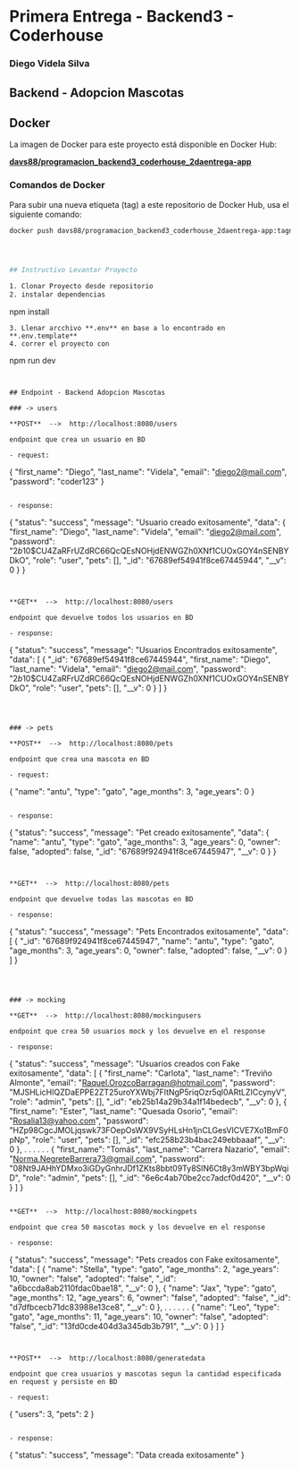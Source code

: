 # Primera Entrega - Backend3 - Coderhouse
### Diego Videla Silva

## Backend - Adopcion Mascotas


## Docker

La imagen de Docker para este proyecto está disponible en Docker Hub:

[**davs88/programacion_backend3_coderhouse_2daentrega-app**](https://hub.docker.com/repository/docker/davs88/programacion_backend3_coderhouse_2daentrega-app/general)

### Comandos de Docker

Para subir una nueva etiqueta (tag) a este repositorio de Docker Hub, usa el siguiente comando:

```bash
docker push davs88/programacion_backend3_coderhouse_2daentrega-app:tagname




## Instructivo Levantar Proyecto

1. Clonar Proyecto desde repositorio
2. instalar dependencias
````
npm install
````
3. Llenar arcchivo **.env** en base a lo encontrado en **.env.template**
4. correr el proyecto con 
````
npm run dev
````


## Endpoint - Backend Adopcion Mascotas

### -> users

**POST**  -->  http://localhost:8080/users

endpoint que crea un usuario en BD 

- request: 
````
{
    "first_name": "Diego",
    "last_name": "Videla",
    "email": "diego2@mail.com",
    "password": "coder123"
}
````

- response:
````
{
    "status": "success",
    "message": "Usuario creado exitosamente",
    "data": {
        "first_name": "Diego",
        "last_name": "Videla",
        "email": "diego2@mail.com",
        "password": "$2b$10$CU4ZaRFrUZdRC66QcQEsNOHjdENWGZh0XNf1CUOxGOY4nSENBYDkO",
        "role": "user",
        "pets": [],
        "_id": "67689ef54941f8ce67445944",
        "__v": 0
    }
}
````


**GET**  -->  http://localhost:8080/users

endpoint que devuelve todos los usuarios en BD 

- response:
````
{
    "status": "success",
    "message": "Usuarios Encontrados exitosamente",
    "data": [
        {
            "_id": "67689ef54941f8ce67445944",
            "first_name": "Diego",
            "last_name": "Videla",
            "email": "diego2@mail.com",
            "password": "$2b$10$CU4ZaRFrUZdRC66QcQEsNOHjdENWGZh0XNf1CUOxGOY4nSENBYDkO",
            "role": "user",
            "pets": [],
            "__v": 0
        }
    ]
}
````



### -> pets 

**POST**  -->  http://localhost:8080/pets

endpoint que crea una mascota en BD 

- request: 
````
{
    "name": "antu",
    "type": "gato",
    "age_months": 3,
    "age_years": 0
}
````

- response:
````
{
    "status": "success",
    "message": "Pet creado exitosamente",
    "data": {
        "name": "antu",
        "type": "gato",
        "age_months": 3,
        "age_years": 0,
        "owner": false,
        "adopted": false,
        "_id": "67689f924941f8ce67445947",
        "__v": 0
    }
}
````


**GET**  -->  http://localhost:8080/pets

endpoint que devuelve todas las mascotas en BD 

- response:
````
{
    "status": "success",
    "message": "Pets Encontrados exitosamente",
    "data": [
        {
            "_id": "67689f924941f8ce67445947",
            "name": "antu",
            "type": "gato",
            "age_months": 3,
            "age_years": 0,
            "owner": false,
            "adopted": false,
            "__v": 0
        }
    ]
}
````



### -> mocking

**GET**  -->  http://localhost:8080/mockingusers

endpoint que crea 50 usuarios mock y los devuelve en el response

- response:
````
{
    "status": "success",
    "message": "Usuarios creados con Fake exitosamente",
    "data": [
        {
            "first_name": "Carlota",
            "last_name": "Treviño Almonte",
            "email": "Raquel.OrozcoBarragan@hotmail.com",
            "password": "MJSHLicHIQZDaEPPE2ZT25uroYXWbj7FItNgP5riqOzr5ql0ARtLZICcynyV",
            "role": "admin",
            "pets": [],
            "_id": "eb25b14a29b34a1f14bedecb",
            "__v": 0
        },
        {
            "first_name": "Ester",
            "last_name": "Quesada Osorio",
            "email": "Rosalia13@yahoo.com",
            "password": "HZp98CgcJMOLjqswk73FOepOsWX9VSyHLsHn1jnCLGesVICVE7Xo1BmF0pNp",
            "role": "user",
            "pets": [],
            "_id": "efc258b23b4bac249ebbaaaf",
            "__v": 0
        },
        .
        .
        .
        .
        .
        .
        {
            "first_name": "Tomás",
            "last_name": "Carrera Nazario",
            "email": "Norma.NegreteBarrera73@gmail.com",
            "password": "08Nt9JAHhYDMxo3iGDyGnhrJDf1ZKts8bbt09Ty8SlN6Ct8y3mWBY3bpWqiD",
            "role": "admin",
            "pets": [],
            "_id": "6e6c4ab70be2cc7adcf0d420",
            "__v": 0
        }
    ]
}
````

**GET**  -->  http://localhost:8080/mockingpets

endpoint que crea 50 mascotas mock y los devuelve en el response

- response:
````
{
    "status": "success",
    "message": "Pets creados con Fake exitosamente",
    "data": [
        {
            "name": "Stella",
            "type": "gato",
            "age_months": 2,
            "age_years": 10,
            "owner": "false",
            "adopted": "false",
            "_id": "a6bccda8ab2110fdac0bae18",
            "__v": 0
        },
        {
            "name": "Jax",
            "type": "gato",
            "age_months": 12,
            "age_years": 6,
            "owner": "false",
            "adopted": "false",
            "_id": "d7dfbcecb71dc83988e13ce8",
            "__v": 0
        },
        .
        .
        .
        .
        .
        .
        {
            "name": "Leo",
            "type": "gato",
            "age_months": 11,
            "age_years": 10,
            "owner": "false",
            "adopted": "false",
            "_id": "13fd0cde404d3a345db3b791",
            "__v": 0
        }
    ]
}
````


**POST**  -->  http://localhost:8080/generatedata

endpoint que crea usuarios y mascotas segun la cantidad especificada en request y persiste en BD

- request: 
````
{
    "users": 3,
    "pets": 2
}
````

- response:
````
{
    "status": "success",
    "message": "Data creada exitosamente"
}
````